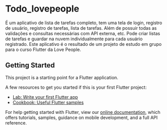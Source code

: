 # Todo_lovepeople

É um aplicativo de lista de tarefas completo, tem uma tela de login, registro de usuário, registro de tarefas, lista de tarefas. Além de possuir todas as validações e consultas necessárias com API externa, etc. Pode criar listas de tarefas e guardar na nuvem individualmente para cada usuário registrado.
Este aplicativo é o resultado de um projeto de estudo em grupo para o curso Flutter da Love People.

## Getting Started

This project is a starting point for a Flutter application.

A few resources to get you started if this is your first Flutter project:

- [Lab: Write your first Flutter app](https://flutter.dev/docs/get-started/codelab)
- [Cookbook: Useful Flutter samples](https://flutter.dev/docs/cookbook)

For help getting started with Flutter, view our
[online documentation](https://flutter.dev/docs), which offers tutorials,
samples, guidance on mobile development, and a full API reference.
